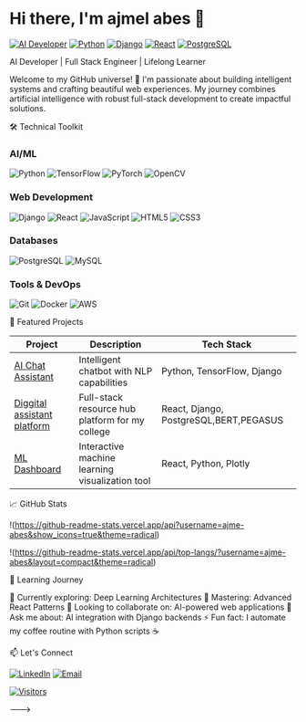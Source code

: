 # Hi there, I'm ajmel abes 👋

[![AI Developer](https://img.shields.io/badge/-AI%20Developer-0A0A0A?style=flat&logo=ai&logoColor=00FF9D)](https://github.com/ajme-abes)
[![Python](https://img.shields.io/badge/Python-3776AB?style=flat&logo=python&logoColor=white)](https://python.org)
[![Django](https://img.shields.io/badge/Django-092E20?style=flat&logo=django&logoColor=white)](https://www.djangoproject.com/)
[![React](https://img.shields.io/badge/React-61DAFB?style=flat&logo=react&logoColor=black)](https://reactjs.org/)
[![PostgreSQL](https://img.shields.io/badge/PostgreSQL-316192?style=flat&logo=postgresql&logoColor=white)](https://www.postgresql.org/)

AI Developer | Full Stack Engineer | Lifelong Learner

Welcome to my GitHub universe! 🚀 I'm passionate about building intelligent systems and crafting beautiful web experiences. My journey combines artificial intelligence with robust full-stack development to create impactful solutions.

🛠️ Technical Toolkit

### AI/ML
![Python](https://img.shields.io/badge/Python-3776AB?style=flat&logo=python&logoColor=white)
![TensorFlow](https://img.shields.io/badge/TensorFlow-FF6F00?style=flat&logo=tensorflow&logoColor=white)
![PyTorch](https://img.shields.io/badge/PyTorch-EE4C2C?style=flat&logo=pytorch&logoColor=white)
![OpenCV](https://img.shields.io/badge/OpenCV-5C3EE8?style=flat&logo=opencv&logoColor=white)

### Web Development
![Django](https://img.shields.io/badge/Django-092E20?style=flat&logo=django&logoColor=white)
![React](https://img.shields.io/badge/React-61DAFB?style=flat&logo=react&logoColor=black)
![JavaScript](https://img.shields.io/badge/JavaScript-F7DF1E?style=flat&logo=javascript&logoColor=black)
![HTML5](https://img.shields.io/badge/HTML5-E34F26?style=flat&logo=html5&logoColor=white)
![CSS3](https://img.shields.io/badge/CSS3-1572B6?style=flat&logo=css3&logoColor=white)

### Databases
![PostgreSQL](https://img.shields.io/badge/PostgreSQL-316192?style=flat&logo=postgresql&logoColor=white)
![MySQL](https://img.shields.io/badge/MySQL-4479A1?style=flat&logo=mysql&logoColor=white)

### Tools & DevOps
![Git](https://img.shields.io/badge/Git-F05032?style=flat&logo=git&logoColor=white)
![Docker](https://img.shields.io/badge/Docker-2496ED?style=flat&logo=docker&logoColor=white)
![AWS](https://img.shields.io/badge/AWS-232F3E?style=flat&logo=amazon-aws&logoColor=white)

🚀 Featured Projects

| Project | Description | Tech Stack |
|---------|-------------|------------|
| [AI Chat Assistant](/) | Intelligent chatbot with NLP capabilities | Python, TensorFlow, Django |
| [Diggital assistant platform](/) | Full-stack resource hub  platform for my college | React, Django, PostgreSQL,BERT,PEGASUS |
| [ML Dashboard](/) | Interactive machine learning visualization tool | React, Python, Plotly |

📈 GitHub Stats

!(https://github-readme-stats.vercel.app/api?username=ajme-abes&show_icons=true&theme=radical)

!(https://github-readme-stats.vercel.app/api/top-langs/?username=ajme-abes&layout=compact&theme=radical)

🌱 Learning Journey

 🔭 Currently exploring: Deep Learning Architectures
🌱 Mastering: Advanced React Patterns
👯 Looking to collaborate on: AI-powered web applications
💬 Ask me about: AI integration with Django backends
⚡ Fun fact: I automate my coffee routine with Python scripts ☕

📫 Let's Connect

[![LinkedIn](https://img.shields.io/badge/LinkedIn-0077B5?style=flat&logo=linkedin&logoColor=white)](www.linkedin.com/in/ajmel-abes-a23107231)
[![Email](https://img.shields.io/badge/Email-D14836?style=flat&logo=gmail&logoColor=white)](ajmelabes@gmail.com)

[![Visitors](https://visitor-badge.laobi.icu/badge?page_id=yourusername.yourusername)](https://github.com/ajme-abes)

--->
